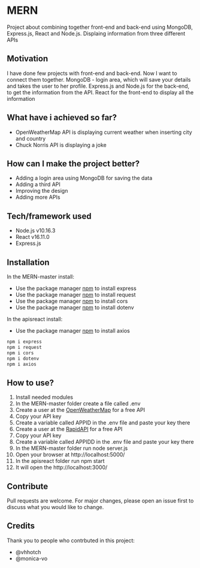 # MERN

Project about combining together front-end and back-end using MongoDB, Express.js, React and Node.js. Displaing information from three different APIs

## Motivation
I have done few projects with front-end and back-end. Now I want to connect them together. MongoDB - login area, which will save your details and takes the user to her profile. Express.js and Node.js for the back-end, to get the information from the API. React for the front-end to display all the information

## What have i achieved so far?
* OpenWeatherMap API is displaying current weather when inserting city and country
* Chuck Norris API is displaying a joke


## How can I make the project better?
* Adding a login area using MongoDB for saving the data
* Adding a third API
* Improving the design
* Adding more APIs

## Tech/framework used
* Node.js v10.16.3
* React v16.11.0
* Express.js


## Installation
In the MERN-master install:
* Use the package manager [npm](https://www.npmjs.com/package/express) to install express
* Use the package manager [npm](https://www.npmjs.com/package/request) to install request
* Use the package manager [npm](https://www.npmjs.com/package/cors) to install cors
* Use the package manager [npm](https://www.npmjs.com/package/dotenv) to install dotenv

In the apisreact install:
* Use the package manager [npm](https://www.npmjs.com/package/axios) to install axios


```bash
npm i express
npm i request
npm i cors
npm i dotenv
npm i axios
```

## How to use?
1. Install needed modules
2. In the MERN-master folder create a file called .env
3. Create a user at the [OpenWeatherMap](https://openweathermap.org/) for a free API
4. Copy your API key
5. Create a variable called APPID in the .env file and paste your key there
6. Create a user at the [RapidAPI](https://rapidapi.com/) for a free API
7. Copy your API key
8. Create a variable called APPIDD in the .env file and paste your key there
9. In the MERN-master folder run node server.js
10. Open your browser at http://localhost:5000/
11. In the apisreact folder run npm start
12. It will open the http://localhost:3000/

## Contribute
Pull requests are welcome. For major changes, please open an issue first to discuss what you would like to change.

## Credits
Thank you to people who contrbuted in this project:
* @vhhotch
* @monica-vo
